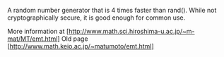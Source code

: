A random number generator that is 4 times faster than rand().  While not cryptographically secure, it is good enough for common use.

More information at [http://www.math.sci.hiroshima-u.ac.jp/~m-mat/MT/emt.html] Old page [http://www.math.keio.ac.jp/~matumoto/emt.html]